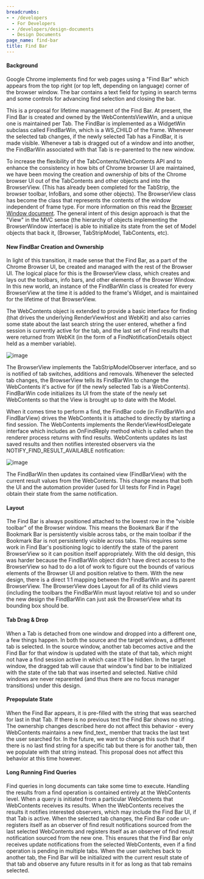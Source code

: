 ```yaml
---
breadcrumbs:
- - /developers
  - For Developers
- - /developers/design-documents
  - Design Documents
page_name: find-bar
title: Find Bar
---
```


#### Background

Google Chrome implements find for web pages using a "Find Bar" which appears
from the top right (or top left, depending on language) corner of the browser
window. The bar contains a text field for typing in search terms and some
controls for advancing find selection and closing the bar.

This is a proposal for lifetime management of the Find Bar. At present, the Find
Bar is created and owned by the WebContentsViewWin, and a unique one is
maintained per Tab. The FindBar is implemented as a WidgetWin subclass called
FindBarWin, which is a WS_CHILD of the frame. Whenever the selected tab changes,
if the newly selected Tab has a FindBar, it is made visible. Whenever a tab is
dragged out of a window and into another, the FindBarWin associated with that
Tab is re-parented to the new window.

To increase the flexibility of the TabContents/WebContents API and to enhance
the consistency in how bits of Chrome browser UI are maintained, we have been
moving the creation and ownership of bits of the Chrome browser UI out of the
TabContents and other objects and into the BrowserView. (This has already been
completed for the TabStrip, the browser toolbar, InfoBars, and some other
objects). The BrowserView class has become the class that represents the
contents of the window independent of frame type. For more information on this
read the [Browser Window document](/developers/design-documents/browser-window).
The general intent of this design approach is that the "View" in the MVC sense
(the hierarchy of objects implementing the BrowserWindow interface) is able to
initialize its state from the set of Model objects that back it, (Browser,
TabStripModel, TabContents, etc).

#### New FindBar Creation and Ownership

In light of this transition, it made sense that the Find Bar, as a part of the
Chrome Browser UI, be created and managed with the rest of the Browser UI. The
logical place for this is the BrowserView class, which creates and lays out the
toolbars, info bars, and other elements of the Browser Window. In this new
world, an instance of the FindBarWin class is created for every BrowserView at
the time it is added to the frame's Widget, and is maintained for the lifetime
of that BrowserView.

The WebContents object is extended to provide a basic interface for finding
(that drives the underlying RenderViewHost and WebKit) and also carries some
state about the last search string the user entered, whether a find session is
currently active for the tab, and the last set of Find results that were
returned from WebKit (in the form of a FindNotificationDetails object held as a
member variable).

<img alt="image"
src="/developers/design-documents/find-bar/FindBarTabSwitching.png">

The BrowserView implements the TabStripModelObserver interface, and so is
notified of tab switches, additions and removals. Whenever the selected tab
changes, the BrowserView tells its FindBarWin to change the WebContents it's
active for (if the newly selected Tab is a WebContents). FindBarWin code
initializes its UI from the state of the newly set WebContents so that the View
is brought up to date with the Model.

When it comes time to perform a find, the FindBar code (in FindBarWin and
FindBarView) drives the WebContents it is attached to directly by starting a
find session. The WebContents implements the RenderViewHostDelegate interface
which includes an OnFindReply method which is called when the renderer process
returns with find results. WebContents updates its last saved results and then
notifies interested observers via the NOTIFY_FIND_RESULT_AVAILABLE notification:

<img alt="image" src="/developers/design-documents/find-bar/FindBarGeneral.png">

The FindBarWin then updates its contained view (FindBarView) with the current
result values from the WebContents. This change means that both the UI and the
automation provider (used for UI tests for Find in Page) obtain their state from
the same notification.

#### Layout

The Find Bar is always positioned attached to the lowest row in the "visible
toolbar" of the Browser window. This means the Bookmark Bar if the Bookmark Bar
is persistently visible across tabs, or the main toolbar if the Bookmark Bar is
not persistently visible across tabs. This requires some work in Find Bar's
positioning logic to identify the state of the parent BrowserView so it can
position itself appropriately. With the old design, this was harder because the
FindBarWin object didn't have direct access to the BrowserView so had to do a
lot of work to figure out the bounds of various elements of the Browser UI and
position relative to them. With the new design, there is a direct 1:1 mapping
between the FindBarWin and its parent BrowserView. The BrowserView does Layout
for all of its child views (including the toolbars the FindBarWin must layout
relative to) and so under the new design the FindBarWin can just ask the
BrowserView what its bounding box should be.

#### Tab Drag & Drop

When a Tab is detached from one window and dropped into a different one, a few
things happen. In both the source and the target windows, a different tab is
selected. In the source window, another tab becomes active and the Find Bar for
that window is updated with the state of that tab, which might not have a find
session active in which case it'll be hidden. In the target window, the dragged
tab will cause that window's find bar to be initialized with the state of the
tab that was inserted and selected. Native child windows are never reparented
(and thus there are no focus manager transitions) under this design.

#### Prepopulate State

When the Find Bar appears, it is pre-filled with the string that was searched
for last in that Tab. If there is no previous text the Find Bar shows no string.
The ownership changes described here do not affect this behavior - every
WebContents maintains a new find_text_ member that tracks the last text the user
searched for. In the future, we want to change this such that if there is no
last find string for a specific tab but there is for another tab, then we
populate with that string instead. This proposal does not affect this behavior
at this time however.

#### Long Running Find Queries

Find queries in long documents can take some time to execute. Handling the
results from a find operation is contained entirely at the WebContents level.
When a query is initiated from a particular WebContents that WebContents
receives its results. When the WebContents receives the results it notifies
interested observers, which may include the Find Bar UI, if that Tab is active.
When the selected tab changes, the Find Bar code un-registers itself as an
observer of find result notifications sourced from the last selected WebContents
and registers itself as an observer of find result notification sourced from the
new one. This ensures that the Find Bar only receives update notifications from
the selected WebContents, even if a find operation is pending in multiple tabs.
When the user switches back to another tab, the Find Bar will be initialized
with the current result state of that tab and observe any future results in it
for as long as that tab remains selected.
